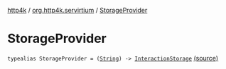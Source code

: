 [http4k](../index.md) / [org.http4k.servirtium](index.md) / [StorageProvider](./-storage-provider.md)

# StorageProvider

`typealias StorageProvider = (`[`String`](https://kotlinlang.org/api/latest/jvm/stdlib/kotlin/-string/index.html)`) -> `[`InteractionStorage`](-interaction-storage/index.md) [(source)](https://github.com/http4k/http4k/blob/master/http4k-testing-servirtium/src/main/kotlin/org/http4k/servirtium/InteractionStorage.kt#L8)